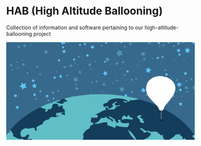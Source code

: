 HAB (High Altitude Ballooning)
===

Collection of information and software pertaining to our high-altitude-ballooning project

![splash](.files/.images/Baloons.png)

